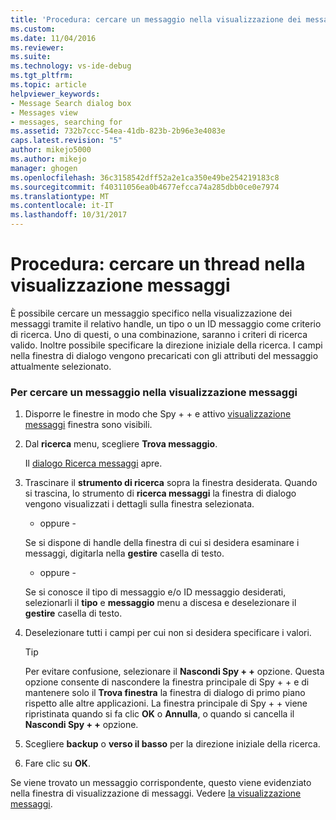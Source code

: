 ```yaml
---
title: 'Procedura: cercare un messaggio nella visualizzazione dei messaggi | Documenti Microsoft'
ms.custom: 
ms.date: 11/04/2016
ms.reviewer: 
ms.suite: 
ms.technology: vs-ide-debug
ms.tgt_pltfrm: 
ms.topic: article
helpviewer_keywords:
- Message Search dialog box
- Messages view
- messages, searching for
ms.assetid: 732b7ccc-54ea-41db-823b-2b96e3e4083e
caps.latest.revision: "5"
author: mikejo5000
ms.author: mikejo
manager: ghogen
ms.openlocfilehash: 36c3158542dff52a2e1ca350e49be254219183c8
ms.sourcegitcommit: f40311056ea0b4677efcca74a285dbb0ce0e7974
ms.translationtype: MT
ms.contentlocale: it-IT
ms.lasthandoff: 10/31/2017
---
```

# <a name="how-to-search-for-a-message-in-messages-view"></a>Procedura: cercare un thread nella visualizzazione messaggi
È possibile cercare un messaggio specifico nella visualizzazione dei messaggi tramite il relativo handle, un tipo o un ID messaggio come criterio di ricerca. Uno di questi, o una combinazione, saranno i criteri di ricerca valido. Inoltre possibile specificare la direzione iniziale della ricerca. I campi nella finestra di dialogo vengono precaricati con gli attributi del messaggio attualmente selezionato.  
  
### <a name="to-search-for-a-message-in-messages-view"></a>Per cercare un messaggio nella visualizzazione messaggi  
  
1.  Disporre le finestre in modo che Spy + + e attivo [visualizzazione messaggi](../debugger/messages-view.md) finestra sono visibili.  
  
2.  Dal **ricerca** menu, scegliere **Trova messaggio**.  
  
     Il [dialogo Ricerca messaggi](../debugger/message-search-dialog-box.md) apre.  
  
3.  Trascinare il **strumento di ricerca** sopra la finestra desiderata. Quando si trascina, lo strumento di **ricerca messaggi** la finestra di dialogo vengono visualizzati i dettagli sulla finestra selezionata.  
  
     - oppure -  
  
     Se si dispone di handle della finestra di cui si desidera esaminare i messaggi, digitarla nella **gestire** casella di testo.  
  
     - oppure -  
  
     Se si conosce il tipo di messaggio e/o ID messaggio desiderati, selezionarli il **tipo** e **messaggio** menu a discesa e deselezionare il **gestire** casella di testo.  
  
4.  Deselezionare tutti i campi per cui non si desidera specificare i valori.  
  
    > [!TIP]
    >  Per evitare confusione, selezionare il **Nascondi Spy + +** opzione. Questa opzione consente di nascondere la finestra principale di Spy + + e di mantenere solo il **Trova finestra** la finestra di dialogo di primo piano rispetto alle altre applicazioni. La finestra principale di Spy + + viene ripristinata quando si fa clic **OK** o **Annulla**, o quando si cancella il **Nascondi Spy + +** opzione.  
  
5.  Scegliere **backup** o **verso il basso** per la direzione iniziale della ricerca.  
  
6.  Fare clic su **OK**.  
  
 Se viene trovato un messaggio corrispondente, questo viene evidenziato nella finestra di visualizzazione di messaggi. Vedere [la visualizzazione messaggi](../debugger/messages-view.md).